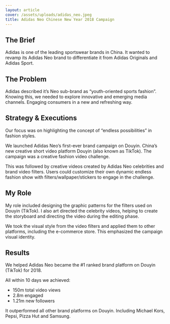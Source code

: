 ```yaml
---
layout: article
cover: /assets/uploads/adidas_neo.jpeg
title: Adidas Neo Chinese New Year 2018 Campaign
---
```

## The Brief

Adidas is one of the leading sportswear brands in China. It wanted to revamp its Adidas Neo brand to differentiate it from Adidas Originals and Adidas Sport.

## The Problem

Adidas described it’s Neo sub-brand as “youth-oriented sports fashion”. Knowing this, we needed to explore innovative and emerging media channels. Engaging consumers in a new and refreshing way.

## Strategy & Executions 

Our focus was on highlighting the concept of “endless possibilities” in fashion styles.

We launched Adidas Neo’s first-ever brand campaign on Douyin. China’s new creative short video platform Douyin (also known as TikTok). The campaign was a creative fashion video challenge.

This was followed by creative videos created by Adidas Neo celebrities and brand video filters. Users could customize their own dynamic endless fashion show with filters/wallpaper/stickers to engage in the challenge.

## My Role

My role included designing the graphic patterns for the filters used on Douyin (TikTok). I also art directed the celebrity videos, helping to create the storyboard and directing the video during the editing phase.

We took the visual style from the video filters and applied them to other platforms, including the e-commerce store. This emphasized the campaign visual identity.

## Results

We helped Adidas Neo became the #1 ranked brand platform on Douyin (TikTok) for 2018.

All within 10 days we achieved:

* 150m total video views
* 2.8m engaged
* 1.21m new followers

It outperformed all other brand platforms on Douyin. Including Michael Kors, Pepsi, Pizza Hut and Samsung.
